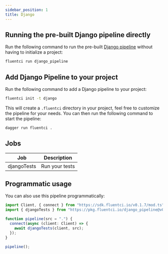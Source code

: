 ```yaml
---
sidebar_position: 1
title: Django
---
```


## Running the pre-built Django pipeline directly

Run the following command to run the pre-built [Django pipeline](https://github.com/fluent-ci-templates/django-pipeline) without having to initialize a project:

```bash
fluentci run django_pipeline
```

## Add Django Pipeline to your project

Run the following command to add a Django pipeline to your project:

```bash
fluentci init -t django
```

This will create a `.fluentci` directory in your project, feel free to customize the pipeline for your needs.
You can then run the following command to start the pipeline:

```bash
dagger run fluentci .
```


## Jobs

| Job         | Description      |
| ----------- | ---------------- |
| djangoTests | Run your tests   |

## Programmatic usage

You can also use this pipeline programmatically:

```ts
import Client, { connect } from "https://sdk.fluentci.io/v0.1.7/mod.ts";
import { djangoTests } from "https://pkg.fluentci.io/django_pipeline@v0.5.0/mod.ts";

function pipeline(src = ".") {
  connect(async (client: Client) => {
    await djangoTests(client, src);
  });
}

pipeline();
```
